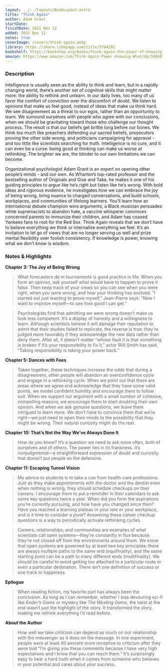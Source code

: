 ```yaml
---
layout: ../../layouts/BookLayout.astro
title: "Think Again"
author: Adam Grant
startDate:
finishDate: 2021 Nov 12
added: 2021 Nov 12
notes: true
coverImage: /covers/think-again.webp
library: https://share.libbyapp.com/title/5704292
bookshelf: https://bookshop.org/books/think-again-the-power-of-knowing-what-you-don-t-know-9781984878106/9781984878106
amazon: https://www.amazon.com/Think-Again-Power-Knowing-What/dp/1984878107/
---
```


### Description
Intelligence is usually seen as the ability to think and learn, but in a rapidly changing world, there’s another set of cognitive skills that might matter more: the ability to rethink and unlearn. In our daily lives, too many of us favor the comfort of conviction over the discomfort of doubt. We listen to opinions that make us feel good, instead of ideas that make us think hard. We see disagreement as a threat to our egos, rather than an opportunity to learn. We surround ourselves with people who agree with our conclusions, when we should be gravitating toward those who challenge our thought process. The result is that our beliefs get brittle long before our bones. We think too much like preachers defending our sacred beliefs, prosecutors proving the other side wrong, and politicians campaigning for approval - and too little like scientists searching for truth. Intelligence is no cure, and it can even be a curse: being good at thinking can make us worse at rethinking. The brighter we are, the blinder to our own limitations we can become.

Organizational psychologist Adam Grant is an expert on opening other people’s minds - and our own. As Wharton’s top-rated professor and the bestselling author of Originals and Give and Take, he makes it one of his guiding principles to argue like he’s right but listen like he’s wrong. With bold ideas and rigorous evidence, he investigates how we can embrace the joy of being wrong, bring nuance to charged conversations, and build schools, workplaces, and communities of lifelong learners. You’ll learn how an international debate champion wins arguments, a Black musician persuades white supremacists to abandon hate, a vaccine whisperer convinces concerned parents to immunize their children, and Adam has coaxed Yankees fans to root for the Red Sox. Think Again reveals that we don’t have to believe everything we think or internalize everything we feel. It’s an invitation to let go of views that are no longer serving us well and prize mental flexibility over foolish consistency. If knowledge is power, knowing what we don’t know is wisdom.

### Notes & Highlights
**Chapter 3: The Joy of Being Wrong**
> What forecasters do in tournaments is good practice in life. When you form an opinion, ask yourself what would have to happen to prove it false. Then keep track of your views so you can see when you were right, when you were wrong, and how your thinking has evolved. “I started out just wanting to prove myself,” Jean-Pierre says. “Now I want to improve myself—to see how good I can get.”

> Psychologists find that admitting we were wrong doesn’t make us look less competent. It’s a display of honesty and a willingness to learn. Although scientists believe it will damage their reputation to admit that their studies failed to replicate, the reverse is true: they’re judged more favorably if they acknowledge the new data rather than deny them. After all, it doesn’t matter “whose fault it is that something is broken if it’s your responsibility to fix it,” actor Will Smith has said. “Taking responsibility is taking your power back.”

**Chapter 5: Dances with Foes**
> Taken together, these techniques increase the odds that during a disagreement, other people will abandon an overconfidence cycle and engage in a rethinking cycle. When we point out that there are areas where we agree and acknowledge that they have some valid points, we model confident humility and encourage them to follow suit. When we support our argument with a small number of cohesive, compelling reasons, we encourage them to start doubting their own opinion. And when we ask genuine questions, we leave them intrigued to learn more. We don’t have to convince them that we’re right—we just need to open their minds to the possibility that they might be wrong. Their natural curiosity might do the rest.

**Chapter 10: That’s Not the Way We’ve Always Done It**
> How do you know? It’s a question we need to ask more often, both of ourselves and of others. The power lies in its frankness. It’s nonjudgmental—a straightforward expression of doubt and curiosity that doesn’t put people on the defensive.

**Chapter 11: Escaping Tunnel Vision**
> My advice to students is to take a cue from health-care professions. Just as they make appointments with the doctor and the dentist even when nothing is wrong, they should schedule checkups on their careers. I encourage them to put a reminder in their calendars to ask some key questions twice a year. When did you form the aspirations you’re currently pursuing, and how have you changed since then? Have you reached a learning plateau in your role or your workplace, and is it time to consider a pivot? Answering these career checkup questions is a way to periodically activate rethinking cycles.

> Careers, relationships, and communities are examples of what scientists call open systems—they’re constantly in flux because they’re not closed off from the environments around them. We know that open systems are governed by at least two key principles: there are always multiple paths to the same end (equifinality), and the same starting point can be a path to many different ends (multifinality). We should be careful to avoid getting too attached to a particular route or even a particular destination. There isn’t one definition of success or one track to happiness

**Epilogue**
> When reading fiction, my favorite part has always been the conclusion. As long as I can remember, whether I was devouring sci-fi like *Ender’s Game* or mystery like *The Westing Game*, the twist at the end wasn’t just the highlight of the story. It transformed the story, making me rethink everything I’d read before.

**About the Author**
> How well we take criticism can depend as much on our relationship with the messenger as it does on the message. In one experiment, people were at least 40 percent more receptive to criticism after they were told “I’m giving you these comments because I have very high expectations and I know that you can reach them.” It’s surprisingly easy to hear a hard truth when it comes from someone who believes in your potential and cares about your success.  
